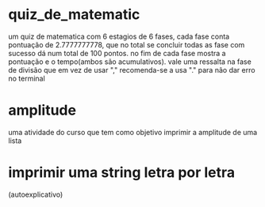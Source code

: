 ﻿# quiz_de_matematic
um quiz de matematica com 6 estagios de 6 fases, cada fase conta pontuação de 2.7777777778, que no total se concluir todas as fase com sucesso dá num total de 100 pontos. no fim de cada fase mostra a pontuação e o tempo(ambos são acumulativos). vale uma ressalta na fase de divisão que em vez de usar "," recomenda-se a usa "." para não dar erro no terminal 


# amplitude
uma atividade do curso que tem como objetivo imprimir a amplitude de uma lista

# imprimir uma string letra por letra
(autoexplicativo)
